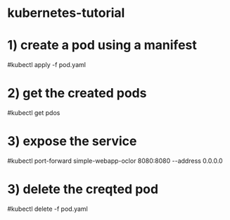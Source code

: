 # kubernetes-tutorial
  
 
  # 1) create a pod using a manifest 
  #kubectl apply -f pod.yaml
  # 2) get the created pods
  #kubectl get pdos
  # 3) expose the service
  #kubectl port-forward simple-webapp-oclor 8080:8080 --address 0.0.0.0
  # 3) delete the creqted pod
  #kubectl delete -f pod.yaml
